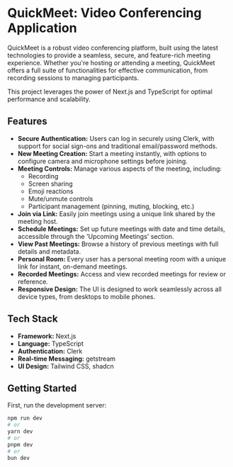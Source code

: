 # QuickMeet: Video Conferencing Application

QuickMeet is a robust video conferencing platform, built using the latest technologies to provide a seamless, secure, and feature-rich meeting experience. Whether you're hosting or attending a meeting, QuickMeet offers a full suite of functionalities for effective communication, from recording sessions to managing participants.

This project leverages the power of Next.js and TypeScript for optimal performance and scalability.

## Features

- **Secure Authentication:** Users can log in securely using Clerk, with support for social sign-ons and traditional email/password methods.
- **New Meeting Creation:** Start a meeting instantly, with options to configure camera and microphone settings before joining.
- **Meeting Controls:** Manage various aspects of the meeting, including:
  - Recording
  - Screen sharing
  - Emoji reactions
  - Mute/unmute controls
  - Participant management (pinning, muting, blocking, etc.)
- **Join via Link:** Easily join meetings using a unique link shared by the meeting host.
- **Schedule Meetings:** Set up future meetings with date and time details, accessible through the 'Upcoming Meetings' section.
- **View Past Meetings:** Browse a history of previous meetings with full details and metadata.
- **Personal Room:** Every user has a personal meeting room with a unique link for instant, on-demand meetings.
- **Recorded Meetings:** Access and view recorded meetings for review or reference.
- **Responsive Design:** The UI is designed to work seamlessly across all device types, from desktops to mobile phones.

## Tech Stack

- **Framework:** Next.js
- **Language:** TypeScript
- **Authentication:** Clerk
- **Real-time Messaging:** getstream
- **UI Design:** Tailwind CSS, shadcn

## Getting Started

First, run the development server:

```bash
npm run dev
# or
yarn dev
# or
pnpm dev
# or
bun dev
```


